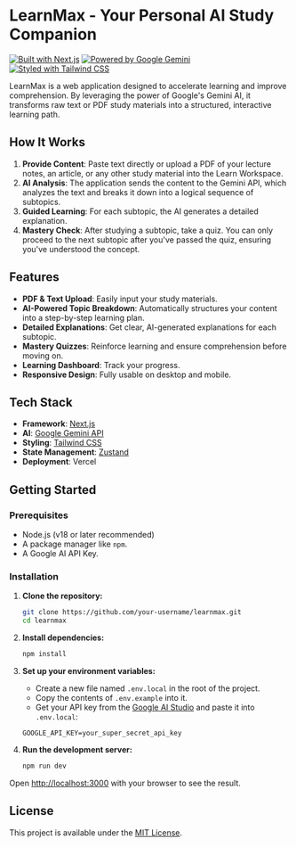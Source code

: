 # LearnMax - Your Personal AI Study Companion

[![Built with Next.js](https://img.shields.io/badge/Built%20with-Next.js-black?logo=next.js)](https://nextjs.org)
[![Powered by Google Gemini](https://img.shields.io/badge/Powered%20by-Gemini%20AI-blue?logo=google)](https://ai.google.com/)
[![Styled with Tailwind CSS](https://img.shields.io/badge/Styled%20with-Tailwind%20CSS-38B2AC?logo=tailwind-css)](https://tailwindcss.com)

LearnMax is a web application designed to accelerate learning and improve comprehension. By leveraging the power of Google's Gemini AI, it transforms raw text or PDF study materials into a structured, interactive learning path.

## How It Works

1.  **Provide Content**: Paste text directly or upload a PDF of your lecture notes, an article, or any other study material into the Learn Workspace.
2.  **AI Analysis**: The application sends the content to the Gemini API, which analyzes the text and breaks it down into a logical sequence of subtopics.
3.  **Guided Learning**: For each subtopic, the AI generates a detailed explanation.
4.  **Mastery Check**: After studying a subtopic, take a quiz. You can only proceed to the next subtopic after you've passed the quiz, ensuring you've understood the concept.

## Features

-   **PDF & Text Upload**: Easily input your study materials.
-   **AI-Powered Topic Breakdown**: Automatically structures your content into a step-by-step learning plan.
-   **Detailed Explanations**: Get clear, AI-generated explanations for each subtopic.
-   **Mastery Quizzes**: Reinforce learning and ensure comprehension before moving on.
-   **Learning Dashboard**: Track your progress.
-   **Responsive Design**: Fully usable on desktop and mobile.

## Tech Stack

-   **Framework**: [Next.js](https://nextjs.org/)
-   **AI**: [Google Gemini API](https://ai.google.dev/)
-   **Styling**: [Tailwind CSS](https://tailwindcss.com/)
-   **State Management**: [Zustand](https://github.com/pmndrs/zustand)
-   **Deployment**: Vercel

## Getting Started

### Prerequisites

-   Node.js (v18 or later recommended)
-   A package manager like `npm`.
-   A Google AI API Key.

### Installation

1.  **Clone the repository:**
    ```sh
    git clone https://github.com/your-username/learnmax.git
    cd learnmax
    ```

2.  **Install dependencies:**
    ```sh
    npm install
    ```

3.  **Set up your environment variables:**
    -   Create a new file named `.env.local` in the root of the project.
    -   Copy the contents of `.env.example` into it.
    -   Get your API key from the [Google AI Studio](https://aistudio.google.com/app/apikey) and paste it into `.env.local`:
    ```env
    GOOGLE_API_KEY=your_super_secret_api_key
    ```

4.  **Run the development server:**
    ```sh
    npm run dev
    ```

Open [http://localhost:3000](http://localhost:3000) with your browser to see the result.

## License

This project is available under the [MIT License](LICENSE).
